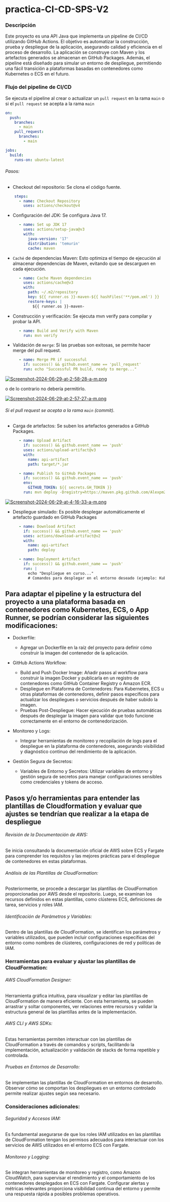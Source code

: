 # practica-CI-CD-SPS-V2

### Descripción
Este proyecto es una API Java que implementa un pipeline de CI/CD utilizando GitHub Actions. El objetivo es automatizar la construcción, prueba y despliegue de la aplicación, asegurando calidad y eficiencia en el proceso de desarrollo. La aplicación se construye con Maven y los artefactos generados se almacenan en GitHub Packages. Además, el pipeline está diseñado para simular un entorno de despliegue, permitiendo una fácil transición a plataformas basadas en contenedores como Kubernetes o ECS en el futuro.

### Flujo del pipeline de CI/CD
Se ejecuta el pipeline al crear o actualizar un `pull request` en la rama `main` o si el `pull request` se acepta a la rama `main`
```pipeline.yml
on:
  push:
    branches:
      - main
    pull_request:
      branches:
        - main

jobs:
  build:
    runs-on: ubuntu-latest
```
###### Pasos:
- Checkout del repositorio: Se clona el código fuente.
```pipeline.yml
    steps:
      - name: Checkout Repository
        uses: actions/checkout@v4
```
- Configuración del JDK: Se configura Java 17.
```pipeline.yml
      - name: Set up JDK 17
        uses: actions/setup-java@v3
        with:
          java-version: '17'
          distribution: 'temurin'
          cache: maven
```
- `Caché` de dependencias Maven: Esto optimiza el tiempo de ejecución al almacenar dependencias de Maven, evitando que se descarguen en cada ejecución.
```pipeline.yml
      - name: Cache Maven dependencies
        uses: actions/cache@v3
        with:
          path: ~/.m2/repository
          key: ${{ runner.os }}-maven-${{ hashFiles('**/pom.xml') }}
          restore-keys: |
            ${{ runner.os }}-maven-
```
- Construcción y verificación: Se ejecuta mvn verify para compilar y probar la API.
```pipeline.yml
      - name: Build and Verify with Maven
        run: mvn verify
```
- Validación de `merge`: Si las pruebas son exitosas, se permite hacer merge del pull request.
```pipeline.yml
      - name: Merge PR if successful
        if: success() && github.event_name == 'pull_request'
        run: echo "Successful PR build, ready to merge..."
```
[![Screenshot-2024-06-29-at-2-58-28-a-m.png](https://i.postimg.cc/zGW9Pd2Q/Screenshot-2024-06-29-at-2-58-28-a-m.png)](https://postimg.cc/LJ9CJVpk)

o de lo contrario no debería permitirlo.

[![Screenshot-2024-06-29-at-2-57-27-a-m.png](https://i.postimg.cc/RV3rwC74/Screenshot-2024-06-29-at-2-57-27-a-m.png)](https://postimg.cc/tYHmjjvM)

###### Si el pull request se acepta a la rama `main` (commit).
- Carga de artefactos: Se suben los artefactos generados a GitHub Packages.
```pipeline.yml
      - name: Upload Artifact
        if: success() && github.event_name == 'push'
        uses: actions/upload-artifact@v3
        with:
          name: api-artifact
          path: target/*.jar

      - name: Publish to GitHub Packages
        if: success() && github.event_name == 'push'
        env:
          GITHUB_TOKEN: ${{ secrets.GH_TOKEN }}
        run: mvn deploy -Dregistry=https://maven.pkg.github.com/Alexpm27 -Dtoken=$GITHUB_TOKEN
```
[![Screenshot-2024-06-29-at-4-16-33-a-m.png](https://i.postimg.cc/j2f72HQ5/Screenshot-2024-06-29-at-4-16-33-a-m.png)](https://postimg.cc/64931GPJ)
- Despliegue simulado: Es posible desplegar automáticamente el artefacto guardado en GitHub Packages
```pipeline.yml
      - name: Download Artifact
        if: success() && github.event_name == 'push'
        uses: actions/download-artifact@v2
        with:
          name: api-artifact
          path: deploy

      - name: Deployment Artifact
        if: success() && github.event_name == 'push'
        run: |
          echo "Despliegue en curso..."
          # Comandos para desplegar en el entorno deseado (ejemplo: Kubernetes, ECS, etc.)
```

## Para adaptar el pipeline y la estructura del proyecto a una plataforma basada en contenedores como Kubernetes, ECS, o App Runner, se podrían considerar las siguientes modificaciones:
- Dockerfile:
    - Agregar un Dockerfile en la raíz del proyecto para definir cómo construir la imagen del contenedor de la aplicación.

- GitHub Actions Workflow:
    - Build and Push Docker Image: Añadir pasos al workflow para construir la imagen Docker y publicarla en un registro de contenedores como GitHub Container Registry o Amazon ECR.
    - Despliegue en Plataforma de Contenedores: Para Kubernetes, ECS u otras plataformas de contenedores, definir pasos específicos para actualizar los despliegues o servicios después de haber subido la imagen.
    - Pruebas Post-Despliegue: Hacer ejecución de pruebas automáticas después de desplegar la imagen para validar que todo funcione correctamente en el entorno de contenedorización.

- Monitoreo y Logs:
    - Integrar herramientas de monitoreo y recopilación de logs para el despliegue en la plataforma de contenedores, asegurando visibilidad y diagnóstico continuo del rendimiento de la aplicación.
      
- Gestión Segura de Secretos:
    - Variables de Entorno y Secretos: Utilizar variables de entorno y gestión segura de secretos para manejar configuraciones sensibles como credenciales y tokens de acceso.

## Pasos y/o herramientas para entender las plantillas de Cloudformation y evaluar que ajustes se tendrían que realizar a la etapa de despliegue

###### Revisión de la Documentación de AWS:
Se inicia consultando la documentación oficial de AWS sobre ECS y Fargate para comprender los requisitos y las mejores prácticas para el despliegue de contenedores en estas plataformas.

###### Análisis de las Plantillas de CloudFormation:
Posteriormente, se procede a descargar las plantillas de CloudFormation proporcionadas por AWS desde el repositorio. Luego, se examinan los recursos definidos en estas plantillas, como clústeres ECS, definiciones de tarea, servicios y roles IAM.

###### Identificación de Parámetros y Variables:
Dentro de las plantillas de CloudFormation, se identifican los parámetros y variables utilizados, que pueden incluir configuraciones específicas del entorno como nombres de clústeres, configuraciones de red y políticas de IAM.

### Herramientas para evaluar y ajustar las plantillas de CloudFormation:
###### AWS CloudFormation Designer:
Herramienta gráfica intuitiva, para visualizar y editar las plantillas de CloudFormation de manera eficiente. Con esta herramienta, se pueden arrastrar y soltar componentes, ver relaciones entre recursos y validar la estructura general de las plantillas antes de la implementación.

###### AWS CLI y AWS SDKs:
Estas herramientas permiten interactuar con las plantillas de CloudFormation a través de comandos y scripts, facilitando la implementación, actualización y validación de stacks de forma repetible y controlada.

###### Pruebas en Entornos de Desarrollo:
Se implementan las plantillas de CloudFormation en entornos de desarrollo. Observar cómo se comportan los despliegues en un entorno controlado permite realizar ajustes según sea necesario.

### Consideraciones adicionales:
###### Seguridad y Accesos IAM:
Es fundamental asegurarse de que los roles IAM utilizados en las plantillas de CloudFormation tengan los permisos adecuados para interactuar con los servicios de AWS utilizados en el entorno ECS con Fargate.

###### Monitoreo y Logging:
Se integran herramientas de monitoreo y registro, como Amazon CloudWatch, para supervisar el rendimiento y el comportamiento de los contenedores desplegados en ECS con Fargate. Configurar alertas y métricas relevantes proporciona visibilidad continua del entorno y permite una respuesta rápida a posibles problemas operativos.

